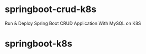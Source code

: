# springboot-crud-k8s
Run &amp; Deploy Spring Boot CRUD Application With MySQL on K8S
# springboot-k8s
